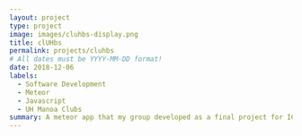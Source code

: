```yaml
---
layout: project
type: project
image: images/cluhbs-display.png
title: clUHbs
permalink: projects/cluhbs
# All dates must be YYYY-MM-DD format!
date: 2018-12-06
labels:
  - Software Development
  - Meteor
  - Javascript
  - UH Manoa Clubs
summary: A meteor app that my group developed as a final project for ICS 314.
---
```

